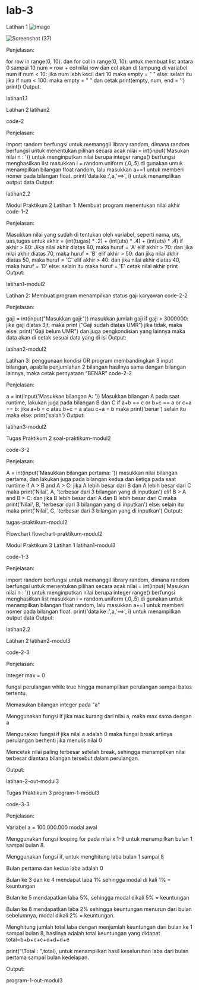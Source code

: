 # lab-3     
Latihan 1
![image](https://user-images.githubusercontent.com/73042485/98520323-75b96f80-22a4-11eb-896b-7c6ce1e10d1d.png)


![Screenshot (37)](https://user-images.githubusercontent.com/73042485/98521749-6dfaca80-22a6-11eb-9835-b2651d47fce8.png)

Penjelasan:

for row in range(0, 10): dan for col in range(0, 10): untuk membuat list antara 0 sampai 10
num = row + col nilai row dan col akan di tampung di variabel num
if num < 10: jika num lebh kecil dari 10 maka empty = " "
else: selain itu jika if num < 100: maka empty = " "
dan cetak print(empty, num, end = '') print()
Output:

latihan1.1

Latihan 2
latihan2

code-2

Penjelasan:

import random berfungsi untuk memanggil library random, dimana random berfungsi untuk menentukan pilihan secara acak
nilai = int(input('Masukan nilai n : ')) untuk menginputkan nilai berupa integer
range() berfungsi menghasilkan list
masukkan i = random.uniform (.0,.5) di gunakan untuk menampilkan bilangan float random, lalu masukkan a+=1 untuk memberi nomer pada bilangan float.
print('data ke :',a,'==>', i) untuk menampilkan output data
Output:

latihan2.2

Modul Praktikum 2
Latihan 1: Membuat program menentukan nilai akhir
code-1-2

Penjelasan:

Masukkan nilai yang sudah di tentukan oleh variabel, seperti nama, uts, uas,tugas
untuk akhir = (int(tugas) * .2) + (int(uts) * .4) + (int(uts) * .4)
if akhir > 80: Jika nilai akhir diatas 80, maka huruf = 'A'
elif akhir > 70: dan jika nilai akhir diatas 70, maka huruf = 'B'
elif akhir > 50: dan jika nilai akhir diatas 50, maka huruf = 'C'
elif akhir > 40: dan jika nilai akhir diatas 40, maka huruf = 'D'
else: selain itu maka huruf = 'E'
cetak nilai akhir print
Output:

latihan1-modul2

Latihan 2: Membuat program menampilkan status gaji karyawan
code-2-2

Penjelasan:

gaji = int(input("Masukkan gaji:")) masukkan jumlah gaji
if gaji > 3000000: jika gaji diatas 3jt, maka print ("Gaji sudah diatas UMR") jika tidak, maka else: print("Gaji belum UMR") dan juga pengkondisian yang lainnya
maka data akan di cetak sesuai data yang di isi
Output:

latihan2-modul2

Latihan 3: penggunaan kondisi OR program membandingkan 3 input bilangan, apabila penjumlahan 2 bilangan hasilnya sama dengan bilangan lainnya, maka cetak pernyataan “BENAR”
code-2-2

Penjelasan:

a = int(input('Masukkan bilangan A: ')) Masukkan bilangan A pada saat runtime, lakukan juga pada bilangan B dan C
if a+b == c or b+c == a or c+a == b: jika a+b = c atau b+c = a atau c+a = b maka print('benar')
selain itu maka else: print('salah')
Output:

latihan3-modul2

Tugas Praktikum 2
soal-praktikum-modul2

code-3-2

Penjelasan:

A = int(input('Masukkan bilangan pertama: ')) masukkan nilai bilangan pertama, dan lakukan juga pada bilangan kedua dan ketiga pada saat runtime
if A > B and A > C: jika A lebih besar dari B dan A lebih besar dari C maka print('Nilai', A, 'terbesar dari 3 bilangan yang di inputkan')
elif B > A and B > C: dan jika B lebih besar dari A dan B lebih besar dari C maka print('Nilai', B, 'terbesar dari 3 bilangan yang di inputkan')
else: selain itu maka print('Nilai', C, 'terbesar dari 3 bilangan yang di inputkan')
Output:

tugas-praktikum-modul2

Flowchart flowchart-praktikum-modul2

Modul Praktikum 3
Latihan 1
latihan1-modul3

code-1-3

Penjelasan:

import random berfungsi untuk memanggil library random, dimana random berfungsi untuk menentukan pilihan secara acak
nilai = int(input('Masukan nilai n : ')) untuk menginputkan nilai berupa integer
range() berfungsi menghasilkan list
masukkan i = random.uniform (.0,.5) di gunakan untuk menampilkan bilangan float random, lalu masukkan a+=1 untuk memberi nomer pada bilangan float.
print('data ke :',a,'==>', i) untuk menampilkan output data
Output:

latihan2.2

Latihan 2
latihan2-modul3

code-2-3

Penjelasan:

Integer max = 0

fungsi perulangan while true hingga menampilkan perulangan sampai batas tertentu.

Memasukan bilangan integer pada "a"

Menggunakan fungsi if jika max kurang dari nilai a, maka max sama dengan a

Mengunakan fungsi if jika nilai a adalah 0 maka fungsi break artinya perulangan berhenti jika menulis nilai 0

Mencetak nilai paling terbesar setelah break, sehingga menampilkan nilai terbesar diantara bilangan tersebut dalam perulangan.

Output:

latihan-2-out-modul3

Tugas Praktikum 3
program-1-modul3

code-3-3

Penjelasan:

Variabel a = 100.000.000 modal awal

Menggunakan fungsi looping for pada nilai x 1-9 untuk menampilkan bulan 1 sampai bulan 8.

Menggunakan fungsi if, untuk menghitung laba bulan 1 sampai 8

Bulan pertama dan kedua laba adalah 0

Bulan ke 3 dan ke 4 mendapat laba 1% sehingga modal di kali 1% = keuntungan

Bulan ke 5 mendapatkan laba 5%, sehingga modal dikali 5% = keuntungan

Bulan ke 8 mendapatkan laba 2% sehingga keuntungan menurun dari bulan sebelumnya, modal dikali 2% = keuntungan.

Menghitung jumlah total laba dengan menjumlah keuntungan dari bulan ke 1 sampai bulan 8, hasilnya adalah total keuntungan yang didapat total=b+b+c+c+d+d+d+e

print("\Total : ",total), untuk menampilkan hasil keseluruhan laba dari bulan pertama sampai bulan kedelapan.

Output:

program-1-out-modul3
